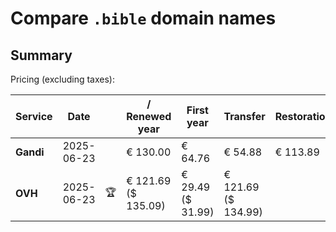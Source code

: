 # Compare `.bible` domain names

## Summary

Pricing (excluding taxes):

| Service | Date |  | / Renewed year | First year | Transfer | Restoration |
|--|--|--|--|--|--|--|
| **Gandi** | 2025-06-23 |  | € 130.00 | € 64.76 | € 54.88 | € 113.89 |
| **OVH** | 2025-06-23 | 🏆 | € 121.69<br>($ 135.09) | € 29.49<br>($ 31.99) | € 121.69<br>($ 134.99) |  |
